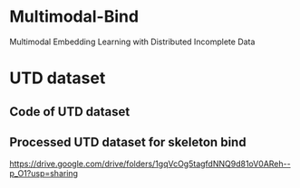 # Multimodal-Bind
Multimodal Embedding Learning with Distributed Incomplete Data


# UTD dataset

## Code of UTD dataset
## Processed UTD dataset for skeleton bind
https://drive.google.com/drive/folders/1gqVcOg5tagfdNNQ9d81oV0AReh--p_O1?usp=sharing

